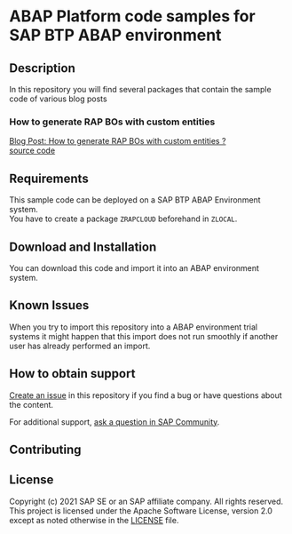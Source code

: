 # ABAP Platform code samples for SAP BTP ABAP environment

## Description

In this repository you will find several packages that contain the sample code of various blog posts

### How to generate RAP BOs with custom entities  

   [Blog Post: How to generate RAP BOs with custom entities ?](https://blogs.sap.com/2021/09/21/how-to-generate-rap-bos-with-custom-entities)  
   [source code](../../tree/main/src/rap_gen_cust_ent)


## Requirements

This sample code can be deployed on a SAP BTP ABAP Environment system.   
You have to create a package `ZRAPCLOUD` beforehand in `ZLOCAL`.  

## Download and Installation

You can download this code and import it into an ABAP environment system.

## Known Issues

When you try to import this repository into a ABAP environment trial systems it might happen that this import does not run smoothly if another user has already performed an import.

## How to obtain support

[Create an issue](https://github.com/SAP-samples/<repository-name>/issues) in this repository if you find a bug or have questions about the content.
 
For additional support, [ask a question in SAP Community](https://answers.sap.com/questions/ask.html).

## Contributing

## License
Copyright (c) 2021 SAP SE or an SAP affiliate company. All rights reserved. This project is licensed under the Apache Software License, version 2.0 except as noted otherwise in the [LICENSE](LICENSES/Apache-2.0.txt) file.
